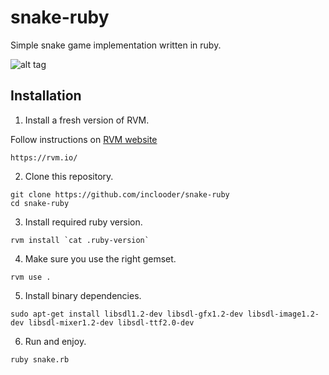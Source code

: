 # snake-ruby

Simple snake game implementation written in ruby.

![alt tag](https://raw.githubusercontent.com/inclooder/snake-ruby/master/screenshot1.png)

## Installation

1. Install a fresh version of RVM.

Follow instructions on [RVM website](https://rvm.io/)

```
https://rvm.io/
```

2. Clone this repository.

```
git clone https://github.com/inclooder/snake-ruby
cd snake-ruby
```

3. Install required ruby version.

```
rvm install `cat .ruby-version`
```

4. Make sure you use the right gemset.

```
rvm use .
```

5. Install binary dependencies.

```
sudo apt-get install libsdl1.2-dev libsdl-gfx1.2-dev libsdl-image1.2-dev libsdl-mixer1.2-dev libsdl-ttf2.0-dev
```

6. Run and enjoy.

```
ruby snake.rb
```


